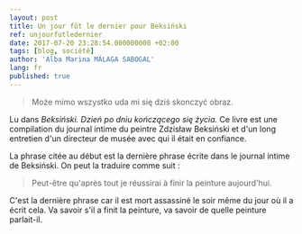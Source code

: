 ```yaml
---
layout: post
title: Un jour fût le dernier pour Beksiński
ref: unjourfutledernier
date: 2017-07-20 23:28:54.000000000 +02:00
tags: [blog, société]
author: 'Alba Marina MÁLAGA SABOGAL'
lang: fr
published: true
---
```


> Może mimo wszystko uda mi się dziś skonczyć obraz.

Lu dans *Beksiński. Dzień po dniu kończącego się życia.* Ce livre est une compilation du journal intime du peintre Zdzisław Beksiński et d'un long entretien d'un directeur de musée avec qui il était en confiance.

La phrase citée au début est la dernière phrase écrite dans le journal intime de Beksiński. On peut la traduire comme suit :

> Peut-être qu'après tout je réussirai à finir la peinture aujourd'hui.

C'est la dernière phrase car il est mort assassiné le soir même du jour où il a écrit cela. Va savoir s'il a finit la peinture, va savoir de quelle peinture parlait-il.
